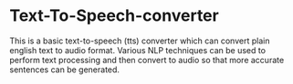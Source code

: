 # Text-To-Speech-converter
This is a basic text-to-speech (tts) converter which can convert plain english text to audio format. Various NLP techniques can be used to perform text processing and then convert to audio so that more accurate sentences can be generated.
